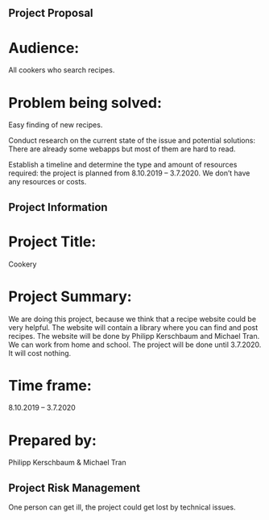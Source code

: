 ## Project Proposal

# Audience: 
All cookers who search recipes.

# Problem being solved:
Easy finding of new recipes.

Conduct research on the current state of the issue and potential solutions: There are already some webapps but most of them are hard to read.

Establish a timeline and determine the type and amount of resources required: the project is planned from 8.10.2019 – 3.7.2020. We don’t have any resources or costs.


## Project Information
# Project Title:
Cookery
# Project Summary:	
We are doing this project, because we think that a recipe website could be very helpful. The website will contain a library where you can find and post recipes. The website will be done by Philipp Kerschbaum and Michael Tran. We can work from home and school. The project will be done until 3.7.2020. It will cost nothing.
# Time frame:
8.10.2019 – 3.7.2020
# Prepared by:	
Philipp Kerschbaum & Michael Tran
## Project Risk Management
One person can get ill, the project could get lost by technical issues.

